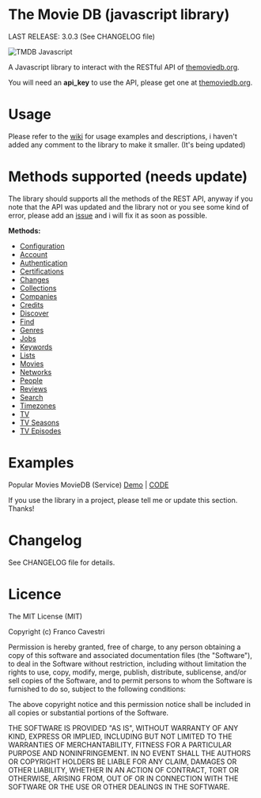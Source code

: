 The Movie DB (javascript library)
=================================

LAST RELEASE: 3.0.3 (See CHANGELOG file)

![TMDB Javascript](https://github.com/cavestri/themoviedb-javascript-library/blob/master/Muybridge_race_horse_animated.gif "First  movie!")

A Javascript library to interact with the RESTful API of [themoviedb.org](http://www.themoviedb.org/ "The Movie DB").

You will need an **api_key** to use the API, please get one at [themoviedb.org](https://www.themoviedb.org/documentation/api "Get TMDB api key").

Usage
=====

Please refer to the [wiki](https://github.com/cavestri/themoviedb-javascript-library/wiki "See the wiki!") for usage examples and descriptions, i haven't added any comment to the library to make it smaller. (It's being updated)

Methods supported (needs update)
=============

The library should supports all the methods of the REST API, anyway if you note that the API was updated and the library not or you see some kind of error, please add an [issue](https://github.com/cavestri/themoviedb-javascript-library/issues "Add a bug") and i will fix it as soon as possible.

**Methods:**

- [Configuration](https://github.com/cavestri/themoviedb-javascript-library/wiki/Configuration)
- [Account](https://github.com/cavestri/themoviedb-javascript-library/wiki/Account)
- [Authentication](https://github.com/cavestri/themoviedb-javascript-library/wiki/Authentication)
- [Certifications](https://github.com/cavestri/themoviedb-javascript-library/wiki/Certifications)
- [Changes](https://github.com/cavestri/themoviedb-javascript-library/wiki/Changes)
- [Collections](https://github.com/cavestri/themoviedb-javascript-library/wiki/Collections)
- [Companies](https://github.com/cavestri/themoviedb-javascript-library/wiki/Companies)
- [Credits](https://github.com/cavestri/themoviedb-javascript-library/wiki/Credits)
- [Discover](https://github.com/cavestri/themoviedb-javascript-library/wiki/Discover)
- [Find](https://github.com/cavestri/themoviedb-javascript-library/wiki/Find)
- [Genres](https://github.com/cavestri/themoviedb-javascript-library/wiki/Genres)
- [Jobs](https://github.com/cavestri/themoviedb-javascript-library/wiki/Jobs)
- [Keywords](https://github.com/cavestri/themoviedb-javascript-library/wiki/Keywords)
- [Lists](https://github.com/cavestri/themoviedb-javascript-library/wiki/Lists)
- [Movies](https://github.com/cavestri/themoviedb-javascript-library/wiki/Movies)
- [Networks](https://github.com/cavestri/themoviedb-javascript-library/wiki/Networks)
- [People](https://github.com/cavestri/themoviedb-javascript-library/wiki/People)
- [Reviews](https://github.com/cavestri/themoviedb-javascript-library/wiki/Reviews)
- [Search](https://github.com/cavestri/themoviedb-javascript-library/wiki/Search)
- [Timezones](https://github.com/cavestri/themoviedb-javascript-library/wiki/Timezones)
- [TV](https://github.com/cavestri/themoviedb-javascript-library/wiki/TV)
- [TV Seasons](https://github.com/cavestri/themoviedb-javascript-library/wiki/TV%20Seasons)
- [TV Episodes](https://github.com/cavestri/themoviedb-javascript-library/wiki/TV%20Episodes)

Examples
========

Popular Movies MovieDB (Service) [Demo](http://abdulhannanali.github.io/moviedb-popular-moives) | [CODE](http://github.com/abdulhannanali/moviedb-popular-moives)

If you use the library in a project, please tell me or update this section. Thanks!

Changelog
=========

See CHANGELOG file for details.

Licence
=======

The MIT License (MIT)

Copyright (c) Franco Cavestri

Permission is hereby granted, free of charge, to any person obtaining a copy
of this software and associated documentation files (the "Software"), to deal
in the Software without restriction, including without limitation the rights
to use, copy, modify, merge, publish, distribute, sublicense, and/or sell
copies of the Software, and to permit persons to whom the Software is
furnished to do so, subject to the following conditions:

The above copyright notice and this permission notice shall be included in all
copies or substantial portions of the Software.

THE SOFTWARE IS PROVIDED "AS IS", WITHOUT WARRANTY OF ANY KIND, EXPRESS OR
IMPLIED, INCLUDING BUT NOT LIMITED TO THE WARRANTIES OF MERCHANTABILITY,
FITNESS FOR A PARTICULAR PURPOSE AND NONINFRINGEMENT. IN NO EVENT SHALL THE
AUTHORS OR COPYRIGHT HOLDERS BE LIABLE FOR ANY CLAIM, DAMAGES OR OTHER
LIABILITY, WHETHER IN AN ACTION OF CONTRACT, TORT OR OTHERWISE, ARISING FROM,
OUT OF OR IN CONNECTION WITH THE SOFTWARE OR THE USE OR OTHER DEALINGS IN THE
SOFTWARE.
